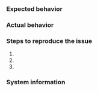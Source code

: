 ### Expected behavior


### Actual behavior


[//]:# (Besides the text description, include any screenshots that help us visualize the issue you're facing)

### Steps to reproduce the issue
1.
2.
3.

### System information
[//]:# (Type ```/about.kvirc``` or click "Help → About KVIrc" and copy & paste the details from the "Executable Information" tab below between ``` marks)  
[//]:# (Also Enter any OS information the "Executable Information" tab doesn't contain, e.g. KDE, Gentoo, Linux Mint, etc.)

```

```
[//]:# (If you experienced crashes or segfaults please also include a stacktrace below, For how-to read: https://github.com/kvirc/KVIrc/wiki/Grabbing-a-useful-backtrace.)
